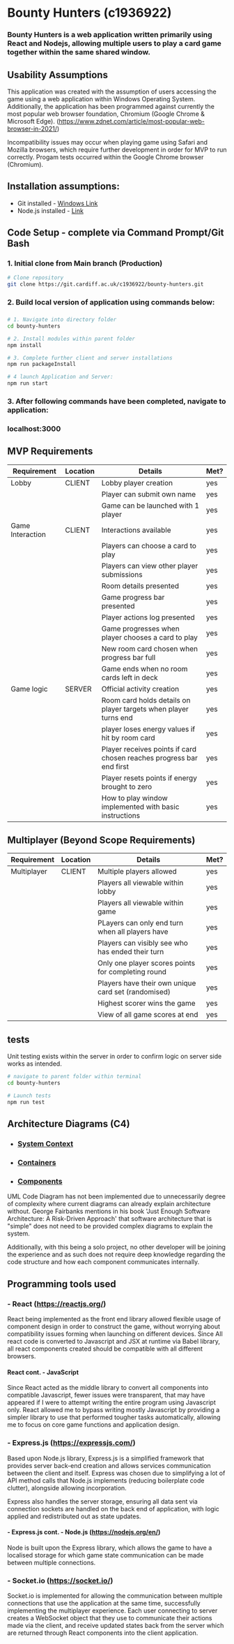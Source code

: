 # Bounty Hunters (c1936922)

<div class="boxBorder">

### Bounty Hunters is a web application written primarily using React and Nodejs, allowing multiple users to play a card game together within the same shared window.

## Usability Assumptions

This application was created with the assumption of users accessing the game using a web application within Windows Operating System. Additionally, the application has been programmed against currently the most popular web browser foundation, Chromium (Google Chrome & Microsoft Edge). (https://www.zdnet.com/article/most-popular-web-browser-in-2021/)

Incompatibility issues may occur when playing game using Safari and Mozilla browsers, which require further development in order for MVP to run correctly. Progam tests occurred within the Google Chrome browser (Chromium).

## Installation assumptions:

- Git installed - [Windows Link](https://gitforwindows.org/)
- Node.js installed - [Link](https://nodejs.org/en/download/)


## Code Setup - complete via Command Prompt/Git Bash

### 1. Initial clone from Main branch (Production)
```bash
# Clone repository
git clone https://git.cardiff.ac.uk/c1936922/bounty-hunters.git
```

### 2.  Build local version of application using commands below:
###     

```bash
# 1. Navigate into directory folder
cd bounty-hunters

# 2. Install modules within parent folder
npm install

# 3. Complete further client and server installations
npm run packageInstall

# 4 launch Application and Server: 
npm run start

```

### 3. After following commands have been completed, navigate to application:

### localhost:3000


## MVP Requirements 

| Requirement |  Location | Details | Met?
| ---------| -------- | -------- | ------- |
| Lobby | CLIENT  |   Lobby player creation | yes |
|  |  | Player can submit own name | yes |
|  |  | Game can be launched with 1 player | yes |
| Game Interaction| CLIENT | Interactions available | yes |
|  |  | Players can choose a card to play | yes |
|  |  | Players can view other player submissions | yes |
|  |  | Room details presented | yes |
|  |  | Game progress bar presented | yes |
|  |  | Player actions log presented | yes |
|  |  | Game progresses when player chooses a card to play | yes |
|  |  | New room card chosen when progress bar full  | yes |
| |  | Game ends when no room cards left in deck  | yes |
| Game logic | SERVER | Official activity creation | yes |
|  |  | Room card holds details on player targets when player turns end | yes |
|  |  | player loses energy values if hit by room card | yes |
|  |  | Player receives points if card chosen reaches progress bar end first | yes |
|  |  | Player resets points if energy brought to zero | yes |
|  |  | How to play window implemented with basic instructions | yes |

## Multiplayer (Beyond Scope Requirements)

| Requirement |  Location | Details | Met? |
| ---------| -------- | -------- | ------- |
| Multiplayer | CLIENT | Multiple players allowed | yes |
|  |  | Players all viewable within  lobby | yes |
|  |  | Players all viewable within game | yes |
|  |  | PLayers can only end turn when all players have | yes |
|  |  | Players can visibly see who has ended their turn | yes |
|  |  | Only one player scores points for completing round | yes |
|  |  | Players have their own unique card set (randomised) | yes |
|  |  | Highest scorer wins the game | yes |
|  |  | View of all game scores at end | yes |



## tests

Unit testing exists within the server in order to confirm logic on server side works as intended.
```bash
# navigate to parent folder within terminal
cd bounty-hunters

# Launch tests
npm run test
```

## Architecture Diagrams (C4)


- ### [System Context](https://git.cardiff.ac.uk/c1936922/bounty-hunters/-/blob/main/Diagrams/Bounty-Hunters-Diagram-SystemContext.png)
- ### [Containers](https://git.cardiff.ac.uk/c1936922/bounty-hunters/-/blob/main/Diagrams/Bounty-Hunters-Diagram-Containers.png)
- ### [Components](https://git.cardiff.ac.uk/c1936922/bounty-hunters/-/blob/main/Diagrams/Bounty-Hunters-Diagram-Components.png)

UML Code Diagram has not been implemented due to unnecessarily degree of complexity where current diagrams can already explain architecture without. George Fairbanks mentions in his book 'Just Enough Software Architecture: A Risk-Driven Approach' that software architecture that is "simple" does not need to be provided complex diagrams to explain the system.

Additionally, with this being a solo project, no other developer will be joining the experience and as such does not require deep knowledge regarding the code structure and how each component communicates internally.



## Programming tools used


### - React (https://reactjs.org/)
React being implemented as the front end library allowed flexible usage of component design in order to construct the game, without worrying about compatibility issues forming when launching on different devices. Since All react code is converted to Javascript and JSX at runtime via Babel library, all react components created should be compatible with all different browsers.
####  React cont. - JavaScript
Since React acted as the middle library to convert all components into compatible Javascript, fewer issues were transparent, that may have appeared if I were to attempt writing the entire program using Javascript only. React allowed me to bypass writing mostly Javascript by providing a simpler library to use that performed tougher tasks automatically, allowing me to focus on core game functions and application design.



### - Express.js (https://expressjs.com/)
Based upon Node.js library, Express.js is a simplified framework that provides server back-end creation and allows services communication between the client and itself. Express was chosen due to simplifying a lot of API method calls that Node.js implements (reducing boilerplate code clutter), alongside allowing incorporation.

Express also handles the server storage, ensuring all data sent via connection sockets are handled on the back end of application, with logic applied and redistributed out as state updates.

#### - Express.js cont. -  Node.js (https://nodejs.org/en/)
Node is built upon the Express library, which allows the game to have a localised storage for which game state communication can be made between multiple connections.

### - Socket.io (https://socket.io/)
Socket.io is implemented for allowing the communication between multiple connections that use the application at the same time, successfully implementing the multiplayer experience. Each user connecting to server creates a WebSocket object that they use to communicate their actions made via the client, and receive updated states back from the server which are returned through React components into the client application.


